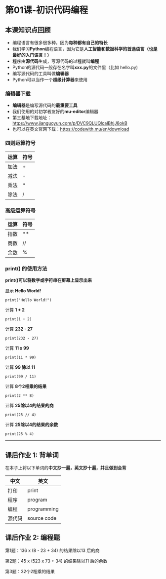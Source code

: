 
# 第01课-初识代码编程

## 本课知识点回顾

* 编程语言有很多很多种，因为**每种都有自己的特长**
* 我们学习**Python**编程语言，因为它是**人工智能和数据科学的首选语言（也是最好的入门语言！）**
* 程序由**源代码**生成，写源代码的过程就叫**编程**
* Python的源代码一般存在名字叫**xxx.py**的文件里（比如 hello.py)
* 编写源代码的工具叫做**编辑器**
* Python可以当作一个**超级计算器**来使用

### 编辑器下载
* **编辑器**是编写源代码的**最重要工具**
* 我们使用的对初学者友好的**mu-editor**编辑器
* 第三基地下载地址：https://www.jianguoyun.com/p/DVC9QLUQlcalBhjJ8okB  
* 也可以在英文官网下载：https://codewith.mu/en/download

### 四则运算符号
运算  | 符号
---  | ---
加法  | +
减法  | -
乘法 | *
除法 |  /


### 高级运算符号

运算  | 符号
---  | ---
指数  | **
商数  | //
余数 | %


### print() 的使用方法
**print()可以将数字或字符串在屏幕上显示出来**

显示 **Hello World!**
```
print("Hello World!")
```

计算 **1 + 2**
```
print(1 + 2)
```

计算 **232 - 27**
```
print(232 - 27)
```

计算 **11 x 99**
```
print(11 * 99)
```

计算 **99 除以 11**
```
print(99 / 11)
```

计算 **8个2相乘的结果**
```
print(2 ** 8)
```


计算 **25除以4的结果的商**
```
print(25 // 4)
```

计算 **25除以4的结果的余数**
```
print(25 % 4)
```

---

## 课后作业 1: 背单词

在本子上将以下单词的**中文抄一遍，英文抄十遍，并且做到会背**

中文  | 英文
---  | ---
打印  | print
程序  | program
编程  | programming
源代码  |  source code


## 课后作业 2: 编程题


第1题：136 x (8 - 23 + 34) 的结果除以13 后的商


第2题：45 x (523 x 73 + 34) 的结果除以11 后的余数


第3题：32个2相乘的结果